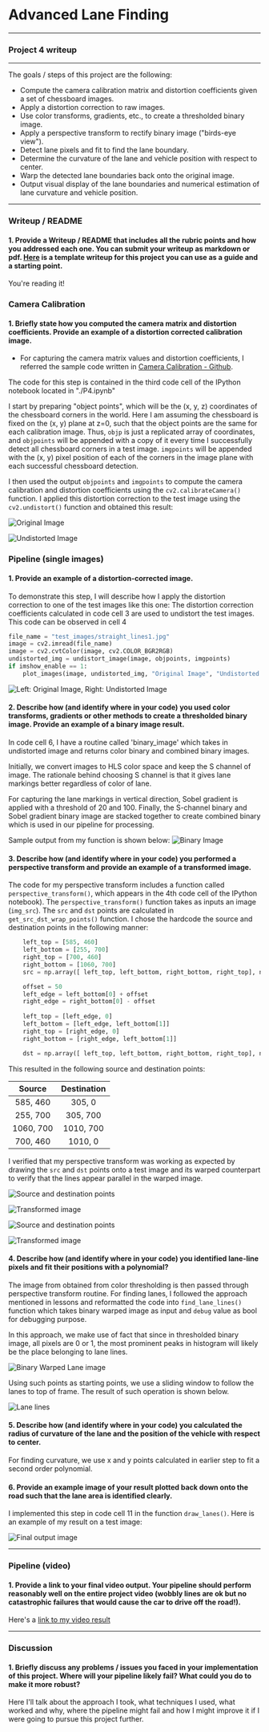 # Advanced Lane Finding
---
### Project 4 writeup
---
The goals / steps of this project are the following:

* Compute the camera calibration matrix and distortion coefficients given a set of chessboard images.
* Apply a distortion correction to raw images.
* Use color transforms, gradients, etc., to create a thresholded binary image.
* Apply a perspective transform to rectify binary image ("birds-eye view").
* Detect lane pixels and fit to find the lane boundary.
* Determine the curvature of the lane and vehicle position with respect to center.
* Warp the detected lane boundaries back onto the original image.
* Output visual display of the lane boundaries and numerical estimation of lane curvature and vehicle position.

[//]: # (Image References)

[image1]: ./writeup_stuff/chess_orig.png "Original Image"
[image2]: ./writeup_stuff/chess_undistorted.png "Undistorted Image"
[image3]: ./writeup_stuff/straight_lines.png.png "Distortion correction"
[image4]: ./writeup_stuff/color_binary.png.png "Color binary and combined threshold Image"
[image5]: ./writeup_stuff/pers1.png "Source and destination points for straight lanes"
[image6]: ./writeup_stuff/pers2.png "Original image and Perspective transform "
[image7]: ./writeup_stuff/pers3.png "Source and destination points for curved lanes"
[image8]: ./writeup_stuff/pers4.png "Original image and Perspective transform Image"
[image9]: ./writeup_stuff/binary_warped.png "Binary Warped"
[image10]: ./writeup_stuff/lane_lines.png "Lane lines"
[image11]: ./writeup_stuff/draw_lanes.png "Final output image"
[video1]: ./output_images/project_video_output.mp4 "Output video"

---

### Writeup / README

#### 1. Provide a Writeup / README that includes all the rubric points and how you addressed each one.  You can submit your writeup as markdown or pdf.  [Here](https://github.com/udacity/CarND-Advanced-Lane-Lines/blob/master/writeup_template.md) is a template writeup for this project you can use as a guide and a starting point.  

You're reading it!

### Camera Calibration

#### 1. Briefly state how you computed the camera matrix and distortion coefficients. Provide an example of a distortion corrected calibration image.

- For capturing the camera matrix values and distortion coefficients, I referred the sample code written in [Camera Calibration - Github](https://github.com/udacity/CarND-Camera-Calibration).

The code for this step is contained in the third code cell of the IPython notebook located in "./P4.ipynb" 

I start by preparing "object points", which will be the (x, y, z) coordinates of the chessboard corners in the world. Here I am assuming the chessboard is fixed on the (x, y) plane at z=0, such that the object points are the same for each calibration image.  Thus, `objp` is just a replicated array of coordinates, and `objpoints` will be appended with a copy of it every time I successfully detect all chessboard corners in a test image.  `imgpoints` will be appended with the (x, y) pixel position of each of the corners in the image plane with each successful chessboard detection.  

I then used the output `objpoints` and `imgpoints` to compute the camera calibration and distortion coefficients using the `cv2.calibrateCamera()` function.  I applied this distortion correction to the test image using the `cv2.undistort()` function and obtained this result: 

![Original Image][image1]

![Undistorted Image][image2]

### Pipeline (single images)

#### 1. Provide an example of a distortion-corrected image.

To demonstrate this step, I will describe how I apply the distortion correction to one of the test images like this one:
The distortion correction coefficients calculated in code cell 3 are used to undistort the test images. This code can be observed in cell 4
```python
file_name = "test_images/straight_lines1.jpg"
image = cv2.imread(file_name)
image = cv2.cvtColor(image, cv2.COLOR_BGR2RGB)
undistorted_img = undistort_image(image, objpoints, imgpoints)
if imshow_enable == 1:
    plot_images(image, undistorted_img, "Original Image", "Undistorted Image")
```

![Left: Original Image, Right: Undistorted Image][image3]

#### 2. Describe how (and identify where in your code) you used color transforms, gradients or other methods to create a thresholded binary image.  Provide an example of a binary image result.

In code cell 6, I have a routine called 'binary_image' which takes in undistorted image and returns color binary and combined binary images.

Initially, we convert images to HLS color space and keep the S channel of image. The rationale behind choosing S channel is that it gives lane markings better regardless of color of lane. 

For capturing the lane markings in vertical direction, Sobel gradient is applied with a threshold of 20 and 100. Finally, the S-channel binary and Sobel gradient binary image are stacked together to create combined binary which is used in our pipeline for processing.

Sample output from my function is shown below:
![Binary Image][image4]

#### 3. Describe how (and identify where in your code) you performed a perspective transform and provide an example of a transformed image.

The code for my perspective transform includes a function called `perspective_transform()`, which appears in the 4th code cell of the IPython notebook).  The `perspective_transform()` function takes as inputs an image (`img_src`). The `src` and `dst` points are calculated in `get_src_dst_wrap_points()` function.  I chose the hardcode the source and destination points in the following manner:

```python
    left_top = [585, 460]
    left_bottom = [255, 700]
    right_top = [700, 460]
    right_bottom = [1060, 700]
    src = np.array([ left_top, left_bottom, right_bottom, right_top], np.int32)

    offset = 50
    left_edge = left_bottom[0] + offset
    right_edge = right_bottom[0] - offset
    
    left_top = [left_edge, 0]
    left_bottom = [left_edge, left_bottom[1]]
    right_top = [right_edge, 0]
    right_bottom = [right_edge, left_bottom[1]]

    dst = np.array([ left_top, left_bottom, right_bottom, right_top], np.int32)
```

This resulted in the following source and destination points:

| Source        | Destination   | 
|:-------------:|:-------------:| 
| 585, 460      | 305, 0        | 
| 255, 700      | 305, 700      |
| 1060, 700     | 1010, 700      |
| 700, 460      | 1010, 0        |

I verified that my perspective transform was working as expected by drawing the `src` and `dst` points onto a test image and its warped counterpart to verify that the lines appear parallel in the warped image.

![Source and destination points][image5]

![Transformed image][image6]

![Source and destination points][image7]

![Transformed image][image8]

#### 4. Describe how (and identify where in your code) you identified lane-line pixels and fit their positions with a polynomial?

The image from obtained from color thresholding is then passed through  perspective transform routine.
For finding lanes, I followed the approach mentioned in lessons and reformatted the code into `find_lane_lines()` function which takes binary warped image as input and `debug` value as bool for debugging purpose.

In this approach, we make use of fact that since in thresholded binary image, all pixels are 0 or 1, the most prominent peaks in histogram will likely be the place belonging to lane lines. 

![Binary Warped Lane image][image9]

Using such points as starting points, we use a sliding window to follow the lanes to top of frame. The result of such operation is shown below.

![Lane lines ][image10]

#### 5. Describe how (and identify where in your code) you calculated the radius of curvature of the lane and the position of the vehicle with respect to center.

For finding curvature, we use x and y points calculated in earlier step to fit a second order polynomial.

#### 6. Provide an example image of your result plotted back down onto the road such that the lane area is identified clearly.

I implemented this step in code cell 11 in the function `draw_lanes()`.  Here is an example of my result on a test image:

![Final output image][image11]

---

### Pipeline (video)

#### 1. Provide a link to your final video output.  Your pipeline should perform reasonably well on the entire project video (wobbly lines are ok but no catastrophic failures that would cause the car to drive off the road!).

Here's a [link to my video result](./output_images/project_video_output.mp4)

---

### Discussion

#### 1. Briefly discuss any problems / issues you faced in your implementation of this project.  Where will your pipeline likely fail?  What could you do to make it more robust?

Here I'll talk about the approach I took, what techniques I used, what worked and why, where the pipeline might fail and how I might improve it if I were going to pursue this project further.  